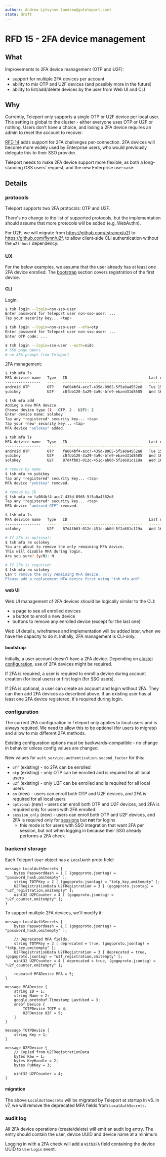 ```yaml
---
authors: Andrew Lytvynov (andrew@goteleport.com)
state: draft
---
```


# RFD 15 - 2FA device management

## What

Improvements to 2FA device management (OTP and U2F):
- support for multiple 2FA devices per account
- ability to mix OTP and U2F devices (and possibly more in the future)
- ability to list/add/delete devices by the user from Web UI and CLI

## Why

Currently, Teleport only supports a single OTP or U2F device per local user.
This setting is global to the cluster - either everyone uses OTP or U2F or
nothing. Users don't have a choice, and losing a 2FA device requires an admin
to reset the account to recover.

[RFD 14](0014-session-2FA.md) adds support for 2FA challenges per-connection.
2FA devices will become more widely used by Enterprise users, who would
previously delegate this to their SSO provider.

Teleport needs to make 2FA device support more flexible, as both a
long-standing OSS users' request, and the new Enterprise use-case.

## Details

### protocols

Teleport supports two 2FA protocols: OTP and U2F.

There's no change to the list of supported protocols, but the implementation
should assume that more protocols will be added (e.g. WebAuthn).

For U2F, we will migrate from https://github.com/tstranex/u2f to
https://github.com/flynn/u2f, to allow client-side CLI authentication without
the `u2f-host` dependency.

### UX

For the below examples, we assume that the user already has at least one 2FA
device enrolled. The [bootstrap](#bootstrap) section covers registration of the
first device.

#### CLI

Login:

```sh
$ tsh login --login=non-sso-user
Enter password for Teleport user non-sso-user: ...
Tap your security key... <tap>

$ tsh login --login=non-sso-user --mfa=otp
Enter password for Teleport user non-sso-user: ...
Enter OTP code: ...

$ tsh login --login=sso-user --auth=oidc
# SSO page opens
# no 2FA prompt from Teleport
```

2FA management:

```sh
$ tsh mfa ls
MFA deivice name   Type   ID                                     Last used
----------------   ----   ------------------------------------   -------------------------------
android OTP        OTP    fa004bf4-acc7-435d-8965-5f5a0a4552e8   Tue 15 Dec 2020 01:29:42 PM PST
yubikey            U2F    c8fbb126-3a29-4a9c-bfe9-ebaed31d8585   Wed 16 Dec 2020 02:00:13 PM PST

$ tsh mfa add
Adding a new MFA device.
Choose device type (1 - OTP, 2 - U2F): 2
Enter device name: solokey
Tap any *registered* security key... <tap>
Tap your *new* security key... <tap>
MFA device "solokey" added.

$ tsh mfa ls
MFA deivice name   Type   ID                                     Last used
----------------   ----   ------------------------------------   -------------------------------
android OTP        OTP    fa004bf4-acc7-435d-8965-5f5a0a4552e8   Tue 15 Dec 2020 01:29:42 PM PST
yubikey            U2F    c8fbb126-3a29-4a9c-bfe9-ebaed31d8585   Wed 16 Dec 2020 02:00:13 PM PST
solokey            U2F    87d4fb03-012c-451c-ab0d-5f2a681c119a   Wed 16 Dec 2020 02:05:46 PM PST

# remove by name
$ tsh mfa rm yubikey
Tap any *registered* security key... <tap>
MFA device "yubikey" removed.

# remove by ID
$ tsh mfa rm fa004bf4-acc7-435d-8965-5f5a0a4552e8
Tap any *registered* security key... <tap>
MFA device "android OTP" removed.

$ tsh mfa ls
MFA deivice name   Type   ID                                     Last used
----------------   ----   ------------------------------------   -------------------------------
solokey            U2F    87d4fb03-012c-451c-ab0d-5f2a681c119a   Wed 16 Dec 2020 02:05:46 PM PST

# If 2FA is optional:
$ tsh mfa rm solokey
You are about to remove the only remaining MFA device.
This will disable MFA during login.
Are you sure? (y/N): N

# If 2FA is required:
$ tsh mfa rm solokey
Can't remove the only remaining MFA device.
Please add a replacement MFA device first using "tsh mfa add".
```

#### web UI

Web UI management of 2FA devices should be logically similar to the CLI:
- a page to see all enrolled devices
- a button to enroll a new device
- buttons to remove any enrolled device (except for the last one)

Web UI details, wireframes and implementation will be added later, when we have
the capacity to do it. Initially, 2FA management is CLI-only.

#### bootstrap

Initially, a user account doesn't have a 2FA device. Depending on [cluster
configuration](#configuration), use of 2FA devices might be required.

If 2FA is required, a user is required to enroll a device during account
creation (for local users) or first login (for SSO users).

If 2FA is optional, a user can create an account and login without 2FA. They
can then add 2FA devices as described above. If an existing user has at least
one 2FA device registered, it's required during login.

### configuration

The current 2FA configuration in Teleport only applies to local users and is
always required. We need to allow this to be optional (for users to migrate)
and allow to mix different 2FA methods.

Existing configuration options must be backwards-compatible - no change in
behavior unless config values are changed.

New values for `auth_service.authentication.second_factor` for this:
- `off` (existing) - no 2FA can be enrolled
- `otp` (existing) - only OTP can be enrolled and is required for all local
  users
- `u2f` (existing) - only U2F can be enrolled and is required for all local
  users
- `on` (new) - users can enroll both OTP and U2F devices, and 2FA is required
  for all local users
- `optional` (new) - users can enroll both OTP and U2F devices, and 2FA is
  required only for users with 2FA enrolled
- `session_only` (new) - users can enroll both OTP and U2F devices, and 2FA is
  required only for [sessions](0014-session-2fa.md) but **not** for logins
  - this mode is for users with SSO integration that want 2FA per session, but
    not when logging in because their SSO already performs a 2FA check

### backend storage

Each Teleport `User` object has a `LocalAuth` proto field:

```
message LocalAuthSecrets {
    bytes PasswordHash = 1 [ (gogoproto.jsontag) = "password_hash,omitempty" ];
    string TOTPKey = 2 [ (gogoproto.jsontag) = "totp_key,omitempty" ];
    U2FRegistrationData U2FRegistration = 3 [ (gogoproto.jsontag) = "u2f_registration,omitempty" ];
    uint32 U2FCounter = 4 [ (gogoproto.jsontag) = "u2f_counter,omitempty" ];
}
```

To support multiple 2FA devices, we'll modify it:

```
message LocalAuthSecrets {
    bytes PasswordHash = 1 [ (gogoproto.jsontag) = "password_hash,omitempty" ];

    // Deprecated MFA fields.
    string TOTPKey = 2 [ deprecated = true, (gogoproto.jsontag) = "totp_key,omitempty" ];
    U2FRegistrationData U2FRegistration = 3 [ deprecated = true, (gogoproto.jsontag) = "u2f_registration,omitempty" ];
    uint32 U2FCounter = 4 [ deprecated = true, (gogoproto.jsontag) = "u2f_counter,omitempty" ];

    repeated MFADevice MFA = 5;
}

message MFADevice {
    string ID = 1;
    string Name = 2;
    google.protobuf.Timestamp LastUsed = 3;
    oneof Device {
        TOTPDevice TOTP = 4;
        U2FDevice U2F = 5;
    }
}

message TOTPDevice {
    string Key = 1;
}

message U2FDevice {
    // Copied from U2FRegistrationData
    bytes Raw = 1;
    bytes KeyHandle = 2;
    bytes PubKey = 3;

    uint32 U2FCounter = 4;
}
```

#### migration

The above `LocalAuthSecrets` will be migrated by Teleport at startup in v6.
In v7, we will remove the deprecated MFA fields from `LocalAuthSecrets.`

### audit log

All 2FA device operations (create/delete) will emit an audit log entry. The
entry should contain the user, device UUID and device name at a minimum.

Logging in with a 2FA check will add a `With2FA` field containing the device
UUID to `UserLogin` event.
